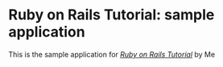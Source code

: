 # Ruby on Rails Tutorial: sample application

This is the sample application for [*Ruby on Rails Tutorial*](http://google.com) by Me